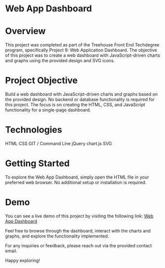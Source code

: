 # Web App Dashboard

# Overview

This project was completed as part of the Treehouse Front End Techdegree program, specifically Project 9: Web Application Dashboard. The objective of this project was to create a web dashboard with JavaScript-driven charts and graphs using the provided design and SVG icons.

# Project Objective

Build a web dashboard with JavaScript-driven charts and graphs based on the provided design.
No backend or database functionality is required for this project.
The focus is on creating the HTML, CSS, and JavaScript functionality for a single-page dashboard.

# Technologies

HTML
CSS
GIT / Command Line
jQuery
chart.js
SVG

# Getting Started

To explore the Web App Dashboard, simply open the HTML file in your preferred web browser. No additional setup or installation is required.

# Demo

You can see a live demo of this project by visiting the following link:
[Web App Dashboard](https://nick-damico.github.io/Proj.-9-Web-App-Dashboard/)

Feel free to browse through the dashboard, interact with the charts and graphs, and explore the functionality implemented.

For any inquiries or feedback, please reach out via the provided contact email.

Happy exploring!
